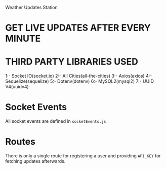 Weather Updates Station

# GET LIVE UPDATES AFTER EVERY MINUTE

# THIRD PARTY LIBRARIES USED
1:- Socket IO(socket.io)
2:- All Cities(all-the-cities)
3:- Axios(axios)
4:- Sequelize(sequelize)
5:- Dotenv(dotenv)
6:- MySQL2(mysql2)
7:- UUID V4(uuidv4)

# Socket Events
All socket events are defined in `socketEvents.js`

# Routes 
There is only a single route for registering a user and providing `API_KEY` for 
fetching updates afterwards. 

